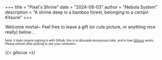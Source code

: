 +++
title = "Pixel's Shrine"
date = "2024-08-03"
author = "Nebula System"
description = "A shrine deep in a bamboo forest, belonging to a certain Kitsune"
+++

Welcome mortal~
Feel free to leave a gift (or cute picture, or anything nice really) below...

<sup><sub>Note: it does require signing in with Github, this is to dissuade anonymous hate, and is how [Gitscus](https://giscus.app/) works. Please refresh after posting to see your comment~</sup></sub>

{{< gitscus >}}